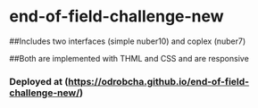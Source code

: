 # end-of-field-challenge-new

##Includes two interfaces (simple nuber10) and coplex (nuber7)

##Both are implemented with THML and CSS and are responsive

### Deployed at (https://odrobcha.github.io/end-of-field-challenge-new/)
